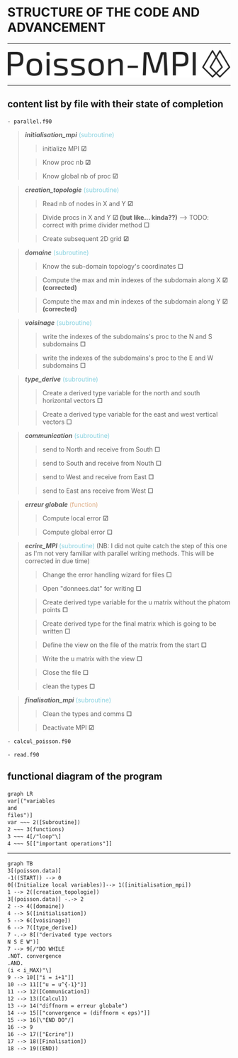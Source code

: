 # STRUCTURE OF THE CODE AND ADVANCEMENT
___
<img src="assets\poisson-mpi-high-resolution-logo-transparent.png" alt="MarineGEO circle logo">

___
## content list by file with their state of completion

    - parallel.f90
> ***initialisation_mpi*** <span style="color:#85d0df">(subroutine)</span>
>> initialize MPI  **&#9745;** 
>
>> Know proc nb **&#9745;**
>
>> Know global nb of proc **&#9745;**


> ***creation_topologie*** <span style="color:#85d0df">(subroutine)</span>
>> Read nb of nodes in X and Y **&#9745;**
>
>> Divide procs in X and Y **&#9745; (but like... kinda??)** --> TODO: correct with prime divider method **&#9744;**
>
>> Create subsequent 2D grid **&#9745;**

> ***domaine*** <span style="color:#85d0df">(subroutine)</span>
>> Know the sub-domain topology's coordinates **&#9744;**
>
>> Compute the max and min indexes of the subdomain along X **&#9745; (corrected)**
>
>> Compute the max and min indexes of the subdomain along Y **&#9745; (corrected)**

> ***voisinage*** <span style="color:#85d0df">(subroutine)</span>
>> write the indexes of the subdomains's proc to the N and S subdomains **&#9744;**
>
>> write the indexes of the subdomains's proc to the E and W subdomains **&#9744;**

> ***type_derive*** <span style="color:#85d0df">(subroutine)</span>
>> Create a derived type variable for the north and south horizontal vectors **&#9744;**
>
>> Create a derived type variable for the east and west vertical vectors **&#9744;**

> ***communication*** <span style="color:#85d0df">(subroutine)</span>
>> send to North and receive from South **&#9744;**
>
>> send to South and receive from Nouth **&#9744;**
>
>> send to West and receive from East **&#9744;**
>
>> send to East ans receive from West **&#9744;**

> ***erreur globale*** <span style="color:#dfad85">(function)</span>
>> Compute local error **&#9745;**
>
>> Compute global error **&#9744;**

> ***ecrire_MPI*** <span style="color:#85d0df">(subroutine)</span>
> (NB: I did not quite catch the step of this one as I'm not very familiar with parallel writing methods. This will be corrected in due time)
>> Change the error handling wizard for files **&#9744;**
>
>> Open "donnees.dat" for writing **&#9744;**
>
>> Create derived type variable for the u matrix without the phatom points **&#9744;**
>
>> Create derived type for the final matrix which is going to be written **&#9744;**
>
>> Define the view on the file of the matrix from the start **&#9744;**
>
>> Write the u matrix with the view **&#9744;**
> 
>> Close the file **&#9744;**
>
>> clean the types **&#9744;**

> ***finalisation_mpi*** <span style="color:#85d0df">(subroutine)</span>
>> Clean the types and comms **&#9744;**
>
>> Deactivate MPI **&#9745;**


    - calcul_poisson.f90
>>

    - read.f90
>>

## functional diagram of the program
```mermaid
graph LR
var[("variables
and
files")]
var ~~~ 2([Subroutine])
2 ~~~ 3(functions)
3 ~~~ 4[/"loop"\]
4 ~~~ 5[["important operations"]]
```
___
```mermaid
graph TB
3[(poisson.data)]
-1((START)) --> 0
0[(Initialize local variables)]--> 1([initialisation_mpi])
1 --> 2([creation_topologie])
3[(poisson.data)] -.-> 2
2 --> 4([domaine])
4 --> 5([initialisation])
5 --> 6([voisinage])
6 --> 7([type_derive])
7 -.-> 8[("derivated type vectors 
N S E W")]
7 --> 9[/"DO WHILE 
.NOT. convergence
.AND.
(i < i_MAX)"\]
9 --> 10[["i = i+1"]]
10 --> 11[["u = u^{-1}"]]
11 --> 12([Communication])
12 --> 13([Calcul])
13 --> 14("diffnorm = erreur globale")
14 --> 15[["convergence = (diffnorm < eps)"]]
15 --> 16[\"END DO"/]
16 --> 9
16 --> 17(["Ecrire"])
17 --> 18([Finalisation])
18 --> 19((END))
```
